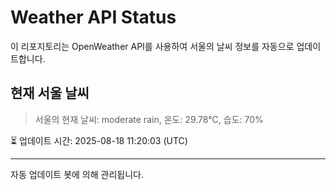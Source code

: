 
# Weather API Status

이 리포지토리는 OpenWeather API를 사용하여 서울의 날씨 정보를 자동으로 업데이트합니다.

## 현재 서울 날씨
> 서울의 현재 날씨: moderate rain, 온도: 29.78°C, 습도: 70%

⏳ 업데이트 시간: 2025-08-18 11:20:03 (UTC)

---
자동 업데이트 봇에 의해 관리됩니다.
